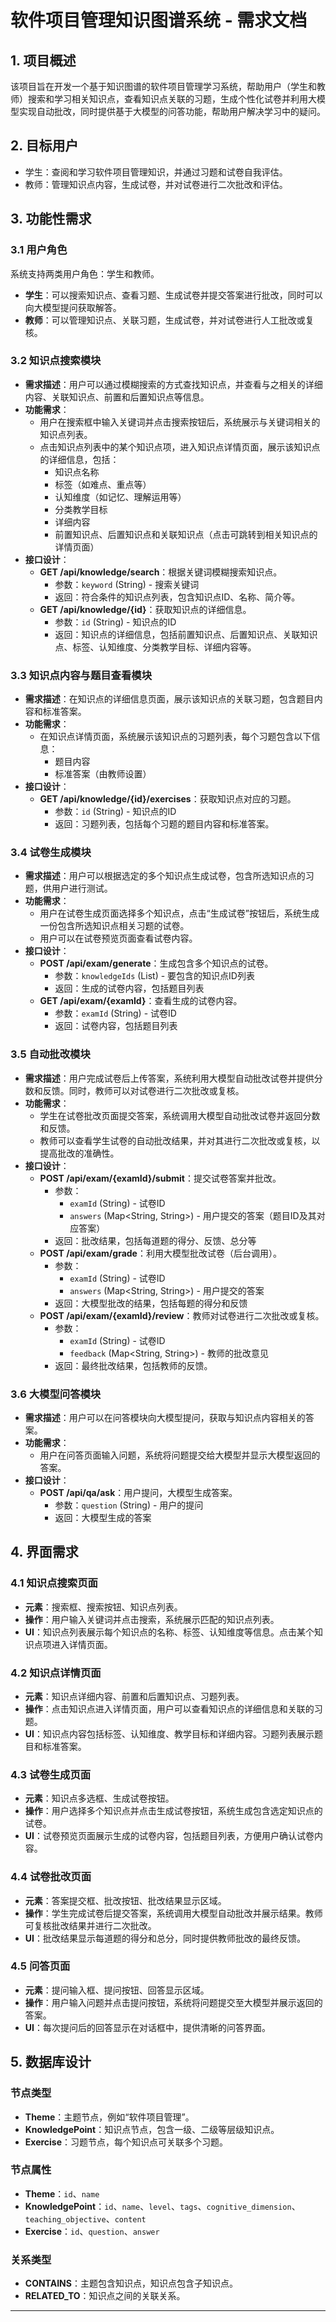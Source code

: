 # 软件项目管理知识图谱系统 - 需求文档

## 1. 项目概述
该项目旨在开发一个基于知识图谱的软件项目管理学习系统，帮助用户（学生和教师）搜索和学习相关知识点，查看知识点关联的习题，生成个性化试卷并利用大模型实现自动批改，同时提供基于大模型的问答功能，帮助用户解决学习中的疑问。

## 2. 目标用户
- 学生：查阅和学习软件项目管理知识，并通过习题和试卷自我评估。
- 教师：管理知识点内容，生成试卷，并对试卷进行二次批改和评估。

## 3. 功能性需求

### 3.1 用户角色
系统支持两类用户角色：学生和教师。
- **学生**：可以搜索知识点、查看习题、生成试卷并提交答案进行批改，同时可以向大模型提问获取解答。
- **教师**：可以管理知识点、关联习题，生成试卷，并对试卷进行人工批改或复核。

### 3.2 知识点搜索模块
- **需求描述**：用户可以通过模糊搜索的方式查找知识点，并查看与之相关的详细内容、关联知识点、前置和后置知识点等信息。
- **功能需求**：
  - 用户在搜索框中输入关键词并点击搜索按钮后，系统展示与关键词相关的知识点列表。
  - 点击知识点列表中的某个知识点项，进入知识点详情页面，展示该知识点的详细信息，包括：
    - 知识点名称
    - 标签（如难点、重点等）
    - 认知维度（如记忆、理解运用等）
    - 分类教学目标
    - 详细内容
    - 前置知识点、后置知识点和关联知识点（点击可跳转到相关知识点的详情页面）
- **接口设计**：
  - **GET /api/knowledge/search**：根据关键词模糊搜索知识点。
    - 参数：`keyword` (String) - 搜索关键词
    - 返回：符合条件的知识点列表，包含知识点ID、名称、简介等。
  - **GET /api/knowledge/{id}**：获取知识点的详细信息。
    - 参数：`id` (String) - 知识点的ID
    - 返回：知识点的详细信息，包括前置知识点、后置知识点、关联知识点、标签、认知维度、分类教学目标、详细内容等。

### 3.3 知识点内容与题目查看模块
- **需求描述**：在知识点的详细信息页面，展示该知识点的关联习题，包含题目内容和标准答案。
- **功能需求**：
  - 在知识点详情页面，系统展示该知识点的习题列表，每个习题包含以下信息：
    - 题目内容
    - 标准答案（由教师设置）
- **接口设计**：
  - **GET /api/knowledge/{id}/exercises**：获取知识点对应的习题。
    - 参数：`id` (String) - 知识点的ID
    - 返回：习题列表，包括每个习题的题目内容和标准答案。

### 3.4 试卷生成模块
- **需求描述**：用户可以根据选定的多个知识点生成试卷，包含所选知识点的习题，供用户进行测试。
- **功能需求**：
  - 用户在试卷生成页面选择多个知识点，点击“生成试卷”按钮后，系统生成一份包含所选知识点相关习题的试卷。
  - 用户可以在试卷预览页面查看试卷内容。
- **接口设计**：
  - **POST /api/exam/generate**：生成包含多个知识点的试卷。
    - 参数：`knowledgeIds` (List<String>) - 要包含的知识点ID列表
    - 返回：生成的试卷内容，包括题目列表
  - **GET /api/exam/{examId}**：查看生成的试卷内容。
    - 参数：`examId` (String) - 试卷ID
    - 返回：试卷内容，包括题目列表

### 3.5 自动批改模块
- **需求描述**：用户完成试卷后上传答案，系统利用大模型自动批改试卷并提供分数和反馈。同时，教师可以对试卷进行二次批改或复核。
- **功能需求**：
  - 学生在试卷批改页面提交答案，系统调用大模型自动批改试卷并返回分数和反馈。
  - 教师可以查看学生试卷的自动批改结果，并对其进行二次批改或复核，以提高批改的准确性。
- **接口设计**：
  - **POST /api/exam/{examId}/submit**：提交试卷答案并批改。
    - 参数：
      - `examId` (String) - 试卷ID
      - `answers` (Map<String, String>) - 用户提交的答案（题目ID及其对应答案）
    - 返回：批改结果，包括每道题的得分、反馈、总分等
  - **POST /api/exam/grade**：利用大模型批改试卷（后台调用）。
    - 参数：
      - `examId` (String) - 试卷ID
      - `answers` (Map<String, String>) - 用户提交的答案
    - 返回：大模型批改的结果，包括每题的得分和反馈
  - **POST /api/exam/{examId}/review**：教师对试卷进行二次批改或复核。
    - 参数：
      - `examId` (String) - 试卷ID
      - `feedback` (Map<String, String>) - 教师的批改意见
    - 返回：最终批改结果，包括教师的反馈。

### 3.6 大模型问答模块
- **需求描述**：用户可以在问答模块向大模型提问，获取与知识点内容相关的答案。
- **功能需求**：
  - 用户在问答页面输入问题，系统将问题提交给大模型并显示大模型返回的答案。
- **接口设计**：
  - **POST /api/qa/ask**：用户提问，大模型生成答案。
    - 参数：`question` (String) - 用户的提问
    - 返回：大模型生成的答案

## 4. 界面需求

### 4.1 知识点搜索页面
- **元素**：搜索框、搜索按钮、知识点列表。
- **操作**：用户输入关键词并点击搜索，系统展示匹配的知识点列表。
- **UI**：知识点列表展示每个知识点的名称、标签、认知维度等信息。点击某个知识点项进入详情页面。

### 4.2 知识点详情页面
- **元素**：知识点详细内容、前置和后置知识点、习题列表。
- **操作**：点击知识点进入详情页面，用户可以查看知识点的详细信息和关联的习题。
- **UI**：知识点内容包括标签、认知维度、教学目标和详细内容。习题列表展示题目和标准答案。

### 4.3 试卷生成页面
- **元素**：知识点多选框、生成试卷按钮。
- **操作**：用户选择多个知识点并点击生成试卷按钮，系统生成包含选定知识点的试卷。
- **UI**：试卷预览页面展示生成的试卷内容，包括题目列表，方便用户确认试卷内容。

### 4.4 试卷批改页面
- **元素**：答案提交框、批改按钮、批改结果显示区域。
- **操作**：学生完成试卷后提交答案，系统调用大模型自动批改并展示结果。教师可复核批改结果并进行二次批改。
- **UI**：批改结果显示每道题的得分和总分，同时提供教师批改的最终反馈。

### 4.5 问答页面
- **元素**：提问输入框、提问按钮、回答显示区域。
- **操作**：用户输入问题并点击提问按钮，系统将问题提交至大模型并展示返回的答案。
- **UI**：每次提问后的回答显示在对话框中，提供清晰的问答界面。

## 5. 数据库设计

### 节点类型
- **Theme**：主题节点，例如“软件项目管理”。
- **KnowledgePoint**：知识点节点，包含一级、二级等层级知识点。
- **Exercise**：习题节点，每个知识点可关联多个习题。

### 节点属性
- **Theme**：`id`、`name`
- **KnowledgePoint**：`id`、`name`、`level`、`tags`、`cognitive_dimension`、`teaching_objective`、`content`
- **Exercise**：`id`、`question`、`answer`

### 关系类型
- **CONTAINS**：主题包含知识点，知识点包含子知识点。
- **RELATED_TO**：知识点之间的关联关系。

---



